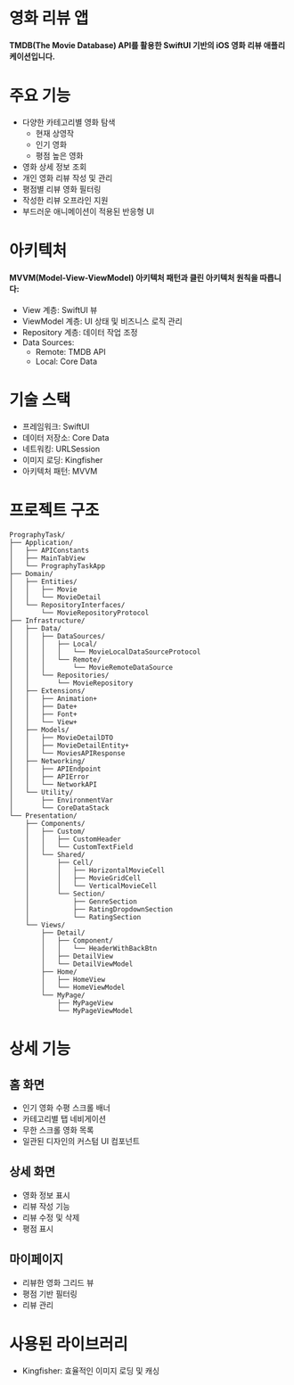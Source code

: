 # 영화 리뷰 앱
#### TMDB(The Movie Database) API를 활용한 SwiftUI 기반의 iOS 영화 리뷰 애플리케이션입니다.
# 주요 기능
- 다양한 카테고리별 영화 탐색
  - 현재 상영작
  - 인기 영화
  - 평점 높은 영화
- 영화 상세 정보 조회
- 개인 영화 리뷰 작성 및 관리
- 평점별 리뷰 영화 필터링
- 작성한 리뷰 오프라인 지원
- 부드러운 애니메이션이 적용된 반응형 UI

# 아키텍처
#### MVVM(Model-View-ViewModel) 아키텍처 패턴과 클린 아키텍처 원칙을 따릅니다:
- View 계층: SwiftUI 뷰
- ViewModel 계층: UI 상태 및 비즈니스 로직 관리
- Repository 계층: 데이터 작업 조정
- Data Sources:
    - Remote: TMDB API
    - Local: Core Data

# 기술 스택
- 프레임워크: SwiftUI
- 데이터 저장소: Core Data
- 네트워킹: URLSession
- 이미지 로딩: Kingfisher
- 아키텍처 패턴: MVVM

# 프로젝트 구조
```
PrographyTask/
├── Application/
│   ├── APIConstants
│   ├── MainTabView
│   └── PrographyTaskApp
├── Domain/
│   ├── Entities/
│   │   ├── Movie
│   │   └── MovieDetail
│   └── RepositoryInterfaces/
│       └── MovieRepositoryProtocol
├── Infrastructure/
│   ├── Data/
│   │   ├── DataSources/
│   │   │   ├── Local/
│   │   │   │   └── MovieLocalDataSourceProtocol
│   │   │   └── Remote/
│   │   │       └── MovieRemoteDataSource
│   │   └── Repositories/
│   │       └── MovieRepository
│   ├── Extensions/
│   │   ├── Animation+
│   │   ├── Date+
│   │   ├── Font+
│   │   └── View+
│   ├── Models/
│   │   ├── MovieDetailDTO
│   │   ├── MovieDetailEntity+
│   │   └── MoviesAPIResponse
│   ├── Networking/
│   │   ├── APIEndpoint
│   │   ├── APIError
│   │   └── NetworkAPI
│   └── Utility/
│       ├── EnvironmentVar
│       └── CoreDataStack
└── Presentation/
    ├── Components/
    │   ├── Custom/
    │   │   ├── CustomHeader
    │   │   └── CustomTextField
    │   └── Shared/
    │       ├── Cell/
    │       │   ├── HorizontalMovieCell
    │       │   ├── MovieGridCell
    │       │   └── VerticalMovieCell
    │       └── Section/
    │           ├── GenreSection
    │           ├── RatingDropdownSection
    │           └── RatingSection
    └── Views/
        ├── Detail/
        │   ├── Component/
        │   │   └── HeaderWithBackBtn
        │   ├── DetailView
        │   └── DetailViewModel
        ├── Home/
        │   ├── HomeView
        │   └── HomeViewModel
        └── MyPage/
            ├── MyPageView
            └── MyPageViewModel
```

# 상세 기능
## 홈 화면
- 인기 영화 수평 스크롤 배너
- 카테고리별 탭 네비게이션
- 무한 스크롤 영화 목록
- 일관된 디자인의 커스텀 UI 컴포넌트

## 상세 화면
- 영화 정보 표시
- 리뷰 작성 기능
- 리뷰 수정 및 삭제
- 평점 표시

## 마이페이지
- 리뷰한 영화 그리드 뷰
- 평점 기반 필터링
- 리뷰 관리

# 사용된 라이브러리
- Kingfisher: 효율적인 이미지 로딩 및 캐싱
